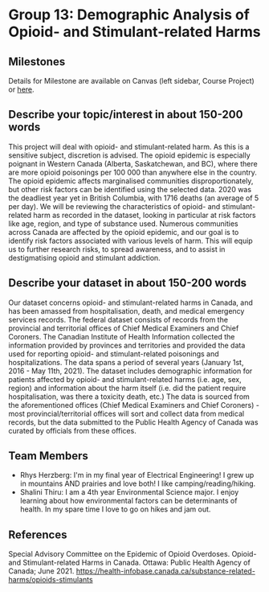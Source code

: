 # Group 13: Demographic Analysis of Opioid- and Stimulant-related Harms

## Milestones

Details for Milestone are available on Canvas (left sidebar, Course Project) or [here](https://firas.moosvi.com/courses/data301/project/milestone01.html).

## Describe your topic/interest in about 150-200 words

This project will deal with opioid- and stimulant-related harm. As this is a sensitive subject, discretion is advised. The opioid epidemic is especially poignant in Western Canada (Alberta, Saskatchewan, and BC), where there are more opioid poisonings per 100 000 than anywhere else in the country. The opioid epidemic affects marginalised communities disproportionately, but other risk factors can be identified using the selected data. 2020 was the deadliest year yet in British Columbia, with 1716 deaths (an average of 5 per day). We will be reviewing the characteristics of opioid- and stimulant-related harm as recorded in the dataset, looking in particular at risk factors like age, region, and type of substance used. Numerous communities across Canada are affected by the opioid epidemic, and our goal is to identify risk factors associated with various levels of harm. This will equip us to further research risks, to spread awareness, and to assist in destigmatising opioid and stimulant addiction.

## Describe your dataset in about 150-200 words

Our dataset concerns opioid- and stimulant-related harms in Canada, and has been amassed from hospitalisation, death, and medical emergency services records. The federal dataset consists of records from the provincial and territorial offices of Chief Medical Examiners and Chief Coroners. The Canadian Institute of Health Information collected the information provided by provinces and territories and provided the data used for reporting opioid- and stimulant-related poisonings and hospitalizations. The data spans a period of several years (January 1st, 2016 - May 11th, 2021). The dataset includes demographic information for patients affected by opioid- and stimulant-related harms (i.e. age, sex, region) and information about the harm itself (i.e. did the patient require hospitalisation, was there a toxicity death, etc.) The data is sourced from the aforementioned offices (Chief Medical Examiners and Chief Coroners) - most provincial/territorial offices will sort and collect data from medical records, but the data submitted to the Public Health Agency of Canada was curated by officials from these offices.

## Team Members

- Rhys Herzberg: I'm in my final year of Electrical Engineering! I grew up in mountains AND prairies and love both! I like camping/reading/hiking.
- Shalini Thiru: I am a 4th year Environmental Science major. I enjoy learning about how environmental factors can be determinants of health. In my spare time I love to go on hikes and jam out.

## References

Special Advisory Committee on the Epidemic of Opioid Overdoses. Opioid- and Stimulant-related Harms in Canada. Ottawa: Public Health Agency of Canada; June 2021. https://health-infobase.canada.ca/substance-related-harms/opioids-stimulants

